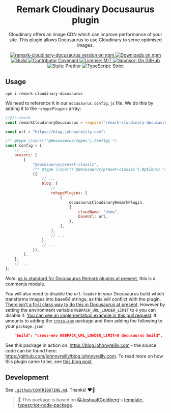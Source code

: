 <h1 align="center">Remark Cloudinary Docusaurus plugin</h1>

<p align="center">Cloudinary offers an image CDN which can improve performance of your site. This plugin allows Docusaurus to use Cloudinary to serve optimised images.</p>

<p align="center">
	<a href="https://www.npmjs.com/package/remark-cloudinary-docusaurus" target="_blank">
		<img alt="remark-cloudinary-docusaurus version on npm" src="https://img.shields.io/npm/v/remark-cloudinary-docusaurus.svg" />
	</a>
	<a href="https://img.shields.io/npm/dm/remark-cloudinary-docusaurus.svg" target="_blank">
		<img alt="Downloads on npm" src="https://img.shields.io/npm/dm/remark-cloudinary-docusaurus.svg" />
	</a>
	<a href="https://github.com/johnnyreilly/remark-cloudinary-docusaurus/actions/workflows/build.yml" target="_blank">
		<img alt="Build" src="https://github.com/johnnyreilly/remark-cloudinary-docusaurus/actions/workflows/build.yml/badge.svg" />
	</a>
	<a href="https://github.com/johnnyreilly/remark-cloudinary-docusaurus/blob/main/.github/CODE_OF_CONDUCT.md" target="_blank">
		<img alt="Contributor Covenant" src="https://img.shields.io/badge/code_of_conduct-enforced-21bb42" />
	</a>
	<a href="https://github.com/johnnyreilly/remark-cloudinary-docusaurus/blob/main/LICENSE.md" target="_blank">
	    <img alt="License: MIT" src="https://img.shields.io/github/license/johnnyreilly/remark-cloudinary-docusaurus?color=21bb42">
    </a>
	<a href="https://github.com/sponsors/johnnyreilly" target="_blank">
    	<img alt="Sponsor: On GitHub" src="https://img.shields.io/badge/sponsor-on_github-21bb42.svg" />
    </a>
	<img alt="Style: Prettier" src="https://img.shields.io/badge/style-prettier-21bb42.svg" />
    <img alt="TypeScript: Strict" src="https://img.shields.io/badge/typescript-strict-21bb42.svg" />
</p>

## Usage

```shell
npm i remark-cloudinary-docusaurus
```

We need to reference it in our `docusaurus.config.js` file. We do this by adding it to the `rehypePlugins` array:

```js
//@ts-check
const remarkCloudinaryDocusaurus = require("remark-cloudinary-docusaurus");

const url = "https://blog.johnnyreilly.com";

/** @type {import('@docusaurus/types').Config} */
const config = {
	// ...
	presets: [
		[
			"@docusaurus/preset-classic",
			/** @type {import('@docusaurus/preset-classic').Options} */
			({
				// ...
				blog: {
					// ...
					rehypePlugins: [
						[
							docusaurusCloudinaryRemarkPlugin,
							{
								cloudName: "demo",
								baseUrl: url,
							},
						],
					],
					// ...
				},
				// ...
			}),
		],
	],
	// ...
};
```

_Note:_ [as is standard for Docusaurus Remark plugins at present](https://docusaurus.io/docs/markdown-features/plugins#installing-plugins), this is a commonjs module.

You will also need to disable the `url-loader` in your Docusaurus build which transforms images into base64 strings, as this will conflict with the plugin. [There isn't a first class way to do this in Docusaurus at present](https://github.com/facebook/docusaurus/pull/5498). However by setting the environment variable `WEBPACK_URL_LOADER_LIMIT` to `0` you can disable it. [You can see an implementation example in this pull request](https://github.com/johnnyreilly/blog.johnnyreilly.com/pull/397). It amounts to adding the [`cross-env`](https://github.com/kentcdodds/cross-env) package and then adding the following to your `package.json`:

```json
	"build": "cross-env WEBPACK_URL_LOADER_LIMIT=0 docusaurus build",
```

See this package in action on: <https://blog.johnnyreilly.com> - the source code can be found here: <https://github.com/johnnyreilly/blog.johnnyreilly.com>. To read more on how this plugin came to be, see [this blog post](https://blog.johnnyreilly.com/2022/12/26/docusaurus-image-cloudinary-remark-plugin).

## Development

See [`.github/CONTRIBUTING.md`](./.github/CONTRIBUTING.md).
Thanks! ❤️🌻

> 💙 This package is based on [@JoshuaKGoldberg](https://github.com/JoshuaKGoldberg)'s [template-typescript-node-package](https://github.com/JoshuaKGoldberg/template-typescript-node-package).
